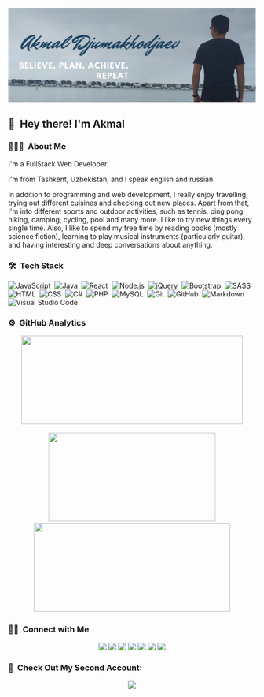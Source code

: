 ![Akmal Djumakhodjaev's Banner](https://raw.githubusercontent.com/akmaldju/akmaldju/master/images/mybanner.jpg)

## 👋 &nbsp;Hey there! I'm Akmal

### 👨🏻‍💻 &nbsp;About Me

I'm a FullStack Web Developer.

I'm from Tashkent, Uzbekistan, and I speak english and russian.

In addition to programming and web development, I really enjoy travelling, trying out different cuisines and checking out new places.
Apart from that, I'm into different sports and outdoor activities, such as tennis, ping pong, hiking, camping, cycling, pool and many more. I like to try new things every single time.
Also, I like to spend my free time by reading books (mostly science fiction), learning to play musical instruments (particularly guitar), and having interesting and deep conversations about anything.

### 🛠 &nbsp;Tech Stack

![JavaScript](https://img.shields.io/badge/-JavaScript-05122A?style=flat&logo=javascript)&nbsp;
![Java](https://img.shields.io/badge/-Java-05122A?style=flat&logo=Java&logoColor=FFA518)&nbsp;
![React](https://img.shields.io/badge/-React-05122A?style=flat&logo=react)&nbsp;
![Node.js](https://img.shields.io/badge/-Node.js-05122A?style=flat&logo=node.js)&nbsp;
![jQuery](https://img.shields.io/badge/-jQuery-05122A?style=flat&logo=jquery)&nbsp;
![Bootstrap](https://img.shields.io/badge/-Bootstrap-05122A?style=flat&logo=bootstrap&logoColor=563D7C)&nbsp;
![SASS](https://img.shields.io/badge/-SASS-05122A?style=flat&logo=sass)&nbsp;
![HTML](https://img.shields.io/badge/-HTML-05122A?style=flat&logo=HTML5)&nbsp;
![CSS](https://img.shields.io/badge/-CSS-05122A?style=flat&logo=CSS3&logoColor=1572B6)&nbsp;
![C#](https://img.shields.io/badge/-C%20Sharp-05122A?style=flat&logo=C#&logoColor=A8B9CC)&nbsp;
![PHP](https://img.shields.io/badge/-PHP-05122A?style=flat&logo=php)&nbsp;
![MySQL](https://img.shields.io/badge/-MySQL-05122A?style=flat&logo=mysql)&nbsp;
![Git](https://img.shields.io/badge/-Git-05122A?style=flat&logo=git)&nbsp;
![GitHub](https://img.shields.io/badge/-GitHub-05122A?style=flat&logo=github)&nbsp;
![Markdown](https://img.shields.io/badge/-Markdown-05122A?style=flat&logo=markdown)&nbsp;
![Visual Studio Code](https://img.shields.io/badge/-Visual%20Studio%20Code-05122A?style=flat&logo=visual-studio-code&logoColor=007ACC)  

### ⚙️ &nbsp;GitHub Analytics

<p align="center">
<a href="https://github.com/akmaldju">
  <img height="180" width="450" src="https://github-readme-stats-eight-theta.vercel.app/api?username=akmaldju&show_icons=true&theme=algolia&include_all_commits=true&count_private=true&hide=contribs"/>
</a>
</p>

<p align="center">
<a href="https://github.com/akmaldju">
  <img height="180" width="340" src="https://github-readme-stats-eight-theta.vercel.app/api/top-langs/?username=akmaldju&layout=compact&langs_count=8&theme=algolia&hide=html"/>
  <img height="180" width="400" src="https://github-readme-streak-stats.herokuapp.com/?user=akmaldju&theme=tokyonight"/>
</a>
</p>

### 🤝🏻 &nbsp;Connect with Me

<p align="center">
<a href="https://akmal.now.sh"><img src="https://img.shields.io/badge/-Akmal%20Djumakhodjaev-3423A6?style=flat&logo=Google-Chrome&logoColor=white"/></a>
<a href="https://facebook.com/akmal.djumakhodjaev"><img src="https://img.shields.io/badge/-Facebook-1877F2?style=flat&logo=Facebook&logoColor=white"/></a>
<a href="https://linkedin.com/in/akmal-djumakhodjaev/"><img src="https://img.shields.io/badge/-LinkedIn-0077B5?style=flat&logo=Linkedin&logoColor=white"/></a>
<a href="mailto:akmal070597@gmail.com"><img src="https://img.shields.io/badge/-Email-D14836?style=flat&logo=Gmail&logoColor=white"/></a>
<a href="https://www.instagram.com/akmaldju"><img src="https://img.shields.io/badge/-Instagram-E4405F?style=flat&logo=Instagram&logoColor=white"/></a>
<a href="skype:akmaldju?userinfo"><img src="https://img.shields.io/badge/-Skype-BD081C?style=flat&logo=Skype&logoColor=white"/></a>
<a href="https://t.me/akmal_djumakhodjaev"><img src="https://img.shields.io/badge/-Telegram-1769FF?style=flat&logo=Telegram&logoColor=white"/></a>
</p>

### 💼 &nbsp;Check Out My Second Account: 
<p align="center"><a href="https://github.com/akmal-binary"><img src="https://img.shields.io/badge/Akmal%20Binary-000000?style=for-the-badge&logo=Github&logoColor=white"/></a></p>
